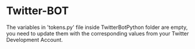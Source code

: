 # Twitter-BOT
The variables in 'tokens.py' file inside TwitterBotPython folder are empty, you need to update them with the corresponding values from your Twitter Development Account.
